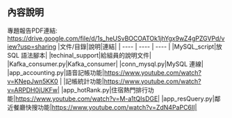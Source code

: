 ## 內容說明
專題報告PDF連結: <https://drive.google.com/file/d/1s_heUSvBOCOATOk1jhYgx9wZ4gPZGVPd/view?usp=sharing>
|文件/目錄|說明|連結|
| ---- | ---- | ---- |
|MySQL_script|放 SQL 語法腳本|
|techinal_support|給組員的說明文件|
|Kafka_consumer.py|Kafka_consumer|
|conn_mysql.py|MySQL 連線|
|app_accounting.py|語音記帳功能|<https://www.youtube.com/watch?v=KNepJwn5KK0>
| |記帳統計功能|https://www.youtube.com/watch?v=ARPDH0jUKFw|
|app_hotRank.py|住宿熱門排行功能|https://www.youtube.com/watch?v=M-a1tQIsDGE|
|app_resQuery.py|鄰近餐廳快搜功能|https://www.youtube.com/watch?v=ZdN4PaPC6II|
